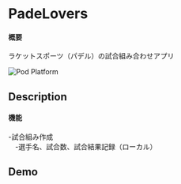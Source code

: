 # PadeLovers
#### 概要  
ラケットスポーツ（パデル）の試合組み合わせアプリ

![Pod Platform](https://img.shields.io/cocoapods/p/AMClockView.svg?style=flat)

## Description
#### 機能  
 -試合組み作成  
 　-選手名、試合数、試合結果記録（ローカル）  

## Demo
